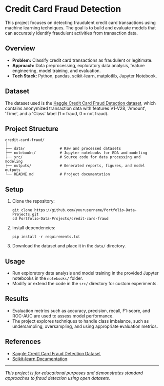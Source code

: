 # Credit Card Fraud Detection

This project focuses on detecting fraudulent credit card transactions using machine learning techniques. The goal is to build and evaluate models that can accurately identify fraudulent activities from transaction data.

## Overview

- **Problem:** Classify credit card transactions as fraudulent or legitimate.
- **Approach:** Data preprocessing, exploratory data analysis, feature engineering, model training, and evaluation.
- **Tech Stack:** Python, pandas, scikit-learn, matplotlib, Jupyter Notebook.

## Dataset

The dataset used is the [Kaggle Credit Card Fraud Detection dataset](https://www.kaggle.com/mlg-ulb/creditcardfraud), which contains anonymized transaction data with features V1-V28, 'Amount', 'Time', and a 'Class' label (1 = fraud, 0 = not fraud).

## Project Structure

```
credit-card-fraud/
│
├── data/                # Raw and processed datasets
├── notebooks/           # Jupyter notebooks for EDA and modeling
├── src/                 # Source code for data processing and modeling
├── outputs/             # Generated reports, figures, and model outputs
└── README.md            # Project documentation
```

## Setup

1. Clone the repository:

   ```
   git clone https://github.com/yourusername/Portfolio-Data-Projects.git
   cd Portfolio-Data-Projects/credit-card-fraud
   ```

2. Install dependencies:

   ```
   pip install -r requirements.txt
   ```

3. Download the dataset and place it in the `data/` directory.

## Usage

- Run exploratory data analysis and model training in the provided Jupyter notebooks in the `notebooks/` folder.
- Modify or extend the code in the `src/` directory for custom experiments.

## Results

- Evaluation metrics such as accuracy, precision, recall, F1-score, and ROC-AUC are used to assess model performance.
- The project explores techniques to handle class imbalance, such as undersampling, oversampling, and using appropriate evaluation metrics.

## References

- [Kaggle Credit Card Fraud Detection Dataset](https://www.kaggle.com/mlg-ulb/creditcardfraud)
- [Scikit-learn Documentation](https://scikit-learn.org/)

---

_This project is for educational purposes and demonstrates standard approaches to fraud detection using open datasets._
